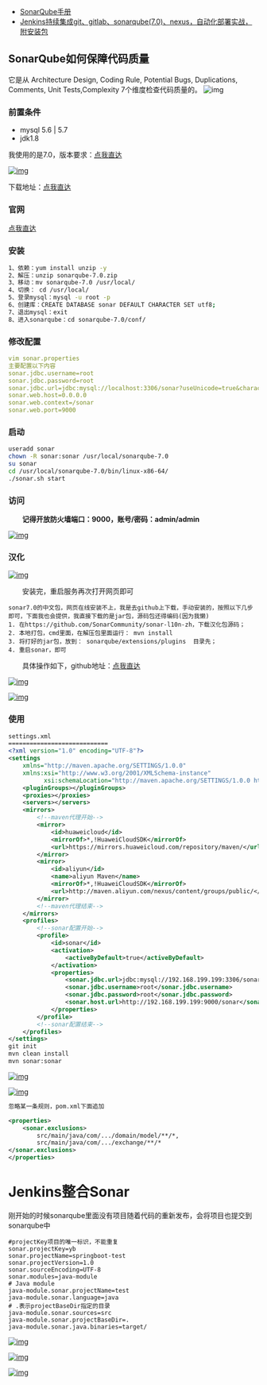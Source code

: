 - [SonarQube手册](https://www.cnblogs.com/ioufev/articles/12696498.html)
-  [Jenkins持续集成git、gitlab、sonarqube(7.0)、nexus，自动化部署实战，附安装包](https://www.cnblogs.com/chenyanbin/p/qq543210188.html)             



## SonarQube如何保障代码质量

它是从 Architecture Design, Coding Rule, Potential Bugs, Duplications, Comments, Unit Tests,Complexity 7个维度检查代码质量的。
![img](https://img2020.cnblogs.com/blog/861554/202012/861554-20201228104352855-1626456173.png)



### 前置条件

- mysql 5.6 | 5.7
- jdk1.8

 我使用的是7.0，版本要求：[点我直达](https://docs.sonarqube.org/7.0/Requirements.html)[
](https://docs.sonarqube.org/7.9/requirements/requirements/)

[![img](https://img2020.cnblogs.com/blog/1504448/202009/1504448-20200916222747488-145410555.gif)](https://img2020.cnblogs.com/blog/1504448/202009/1504448-20200916222747488-145410555.gif)

下载地址：[点我直达](https://binaries.sonarsource.com/Distribution/sonarqube/sonarqube-7.0.zip)

### 官网

[点我直达](https://www.sonarqube.org/)

### 安装

```bash
1、依赖：yum install unzip -y
2、解压：unzip sonarqube-7.0.zip 
3、移动：mv sonarqube-7.0 /usr/local/
4、切换： cd /usr/local/
5、登录mysql：mysql -u root -p
6、创建库：CREATE DATABASE sonar DEFAULT CHARACTER SET utf8;
7、退出mysql：exit
8、进入sonarqube：cd sonarqube-7.0/conf/
```

### 修改配置

```yaml
vim sonar.properties
主要配置以下内容
sonar.jdbc.username=root
sonar.jdbc.password=root
sonar.jdbc.url=jdbc:mysql://localhost:3306/sonar?useUnicode=true&characterEncoding=utf8&rewriteBatchedStatements=true&useConfigs=maxPerformance&useSSL=false
sonar.web.host=0.0.0.0
sonar.web.context=/sonar
sonar.web.port=9000
```

 

### 启动

```bash
useradd sonar
chown -R sonar:sonar /usr/local/sonarqube-7.0
su sonar
cd /usr/local/sonarqube-7.0/bin/linux-x86-64/
./sonar.sh start
```

### 访问

　　**记得开放防火墙端口：9000，账号/密码：admin/admin**

[![img](https://img2020.cnblogs.com/blog/1504448/202009/1504448-20200919001951915-1087621668.gif)](https://img2020.cnblogs.com/blog/1504448/202009/1504448-20200919001951915-1087621668.gif)

### 汉化

[![img](https://img2020.cnblogs.com/blog/1504448/202009/1504448-20200919003452658-1423757856.gif)](https://img2020.cnblogs.com/blog/1504448/202009/1504448-20200919003452658-1423757856.gif)

　　安装完，重启服务再次打开网页即可

```
sonar7.0的中文包，网页在线安装不上，我是去github上下载，手动安装的，按照以下几步即可，下面我也会提供，我直接下载的是jar包，源码包还得编码(因为我懒)
1. 在https://github.com/SonarCommunity/sonar-l10n-zh，下载汉化包源码；
2. 本地打包，cmd里面，在解压包里面运行： mvn install 
3. 将打好的jar包，放到： sonarqube/extensions/plugins  目录先；
4. 重启sonar，即可
```

　　具体操作如下，github地址：[点我直达](https://github.com/SonarQubeCommunity/sonar-l10n-zh)

[![img](https://img2020.cnblogs.com/blog/1504448/202009/1504448-20200919012354888-474918393.gif)](https://img2020.cnblogs.com/blog/1504448/202009/1504448-20200919012354888-474918393.gif)

[![img](https://img2020.cnblogs.com/blog/1504448/202009/1504448-20200919012430004-1732477344.gif)](https://img2020.cnblogs.com/blog/1504448/202009/1504448-20200919012430004-1732477344.gif)

### 使用

```xml
settings.xml
============================
<?xml version="1.0" encoding="UTF-8"?>
<settings
    xmlns="http://maven.apache.org/SETTINGS/1.0.0"
    xmlns:xsi="http://www.w3.org/2001/XMLSchema-instance"
          xsi:schemaLocation="http://maven.apache.org/SETTINGS/1.0.0 http://maven.apache.org/xsd/settings-1.0.0.xsd">
    <pluginGroups></pluginGroups>
    <proxies></proxies>
    <servers></servers>
    <mirrors>
        <!--maven代理开始-->
        <mirror>
            <id>huaweicloud</id>
            <mirrorOf>*,!HuaweiCloudSDK</mirrorOf>
            <url>https://mirrors.huaweicloud.com/repository/maven/</url>
        </mirror>
        <mirror>
            <id>aliyun</id>
            <name>aliyun Maven</name>
            <mirrorOf>*,!HuaweiCloudSDK</mirrorOf>
            <url>http://maven.aliyun.com/nexus/content/groups/public/</url>
        </mirror>
        <!--maven代理结束-->
    </mirrors>
    <profiles>
        <!--sonar配置开始-->
        <profile>
            <id>sonar</id>
            <activation>
                <activeByDefault>true</activeByDefault>
            </activation>
            <properties>
                <sonar.jdbc.url>jdbc:mysql://192.168.199.199:3306/sonar?useUnicode=true&amp;characterEncoding=utf8</sonar.jdbc.url>
                <sonar.jdbc.username>root</sonar.jdbc.username>
                <sonar.jdbc.password>root</sonar.jdbc.password>
                <sonar.host.url>http://192.168.199.199:9000/sonar</sonar.host.url>
            </properties>
        </profile>
        <!--sonar配置结束-->
    </profiles>
</settings>
git init
mvn clean install
mvn sonar:sonar
```

[![img](https://img2020.cnblogs.com/blog/1504448/202009/1504448-20200919152803604-53961896.gif)](https://img2020.cnblogs.com/blog/1504448/202009/1504448-20200919152803604-53961896.gif)

[![img](https://img2020.cnblogs.com/blog/1504448/202009/1504448-20200919152838847-516007499.gif)](https://img2020.cnblogs.com/blog/1504448/202009/1504448-20200919152838847-516007499.gif)

```xml
忽略某一条规则，pom.xml下面追加

<properties>
    <sonar.exclusions>
        src/main/java/com/.../domain/model/**/*,
        src/main/java/com/.../exchange/**/*
</sonar.exclusions>
</properties>
```



# Jenkins整合Sonar

刚开始的时候sonarqube里面没有项目随着代码的重新发布，会将项目也提交到sonarqube中

```
#projectKey项目的唯一标识，不能重复
sonar.projectKey=yb
sonar.projectName=springboot-test
sonar.projectVersion=1.0
sonar.sourceEncoding=UTF-8
sonar.modules=java-module
# Java module 
java-module.sonar.projectName=test 
java-module.sonar.language=java 
# .表示projectBaseDir指定的目录 
java-module.sonar.sources=src 
java-module.sonar.projectBaseDir=. 
java-module.sonar.java.binaries=target/
```

[![img](https://img2020.cnblogs.com/blog/1504448/202009/1504448-20200919230059479-775588360.gif)](https://img2020.cnblogs.com/blog/1504448/202009/1504448-20200919230059479-775588360.gif)

[![img](https://img2020.cnblogs.com/blog/1504448/202009/1504448-20200919231127604-429068352.gif)](https://img2020.cnblogs.com/blog/1504448/202009/1504448-20200919231127604-429068352.gif)

[![img](https://img2020.cnblogs.com/blog/1504448/202009/1504448-20200919231625508-118511158.gif)](https://img2020.cnblogs.com/blog/1504448/202009/1504448-20200919231625508-118511158.gif)

